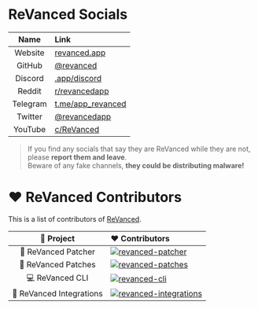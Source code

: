 # ReVanced Socials
|        Name        | Link                                                                                    |
| :----------------------: | :------------------------------------------------------------------------------------------------ |
| Website | [revanced.app](https://revanced.app)
| GitHub | [@revanced](https://github.com/revanced)
| Discord | [.app/discord](https://revanced.app/discord)
| Reddit | [r/revancedapp](https://reddit.com/r/revancedapp)
| Telegram | [t.me/app_revanced](https://t.me/app_revanced)
| Twitter | [@revancedapp](https://twitter.com/revancedapp)
| YouTube | [c/ReVanced](https://www.youtube.com/c/ReVanced)

> If you find any socials that say they are ReVanced while they are not, please **report them and leave**. <br>
> Beware of any fake channels, **they could be distributing malware!**

# ❤ ReVanced Contributors

This is a list of contributors of [ReVanced](https://revanced.app).

[revanced-patcher]: https://contrib.rocks/image?repo=revanced/revanced-patcher
[revanced-patches]: https://contrib.rocks/image?repo=revanced/revanced-patches
[revanced-cli]: https://contrib.rocks/image?repo=revanced/revanced-cli
[revanced-integrations]: https://contrib.rocks/image?repo=revanced/revanced-integrations

|        🔻 Project        | ❤ Contributors                                                                                    |
| :----------------------: | :------------------------------------------------------------------------------------------------ |
|   💉 ReVanced Patcher    | [![revanced-patcher]](https://github.com/revanced/revanced-patcher/graphs/contributors)           |
|   🧩 ReVanced Patches    | [![revanced-patches]](https://github.com/revanced/revanced-patches/graphs/contributors)           |
|     💻 ReVanced CLI      | [![revanced-cli]](https://github.com/revanced/revanced-cli/graphs/contributors)                   |
| 🔩 ReVanced Integrations | [![revanced-integrations]](https://github.com/revanced/revanced-integrations/graphs/contributors) |

